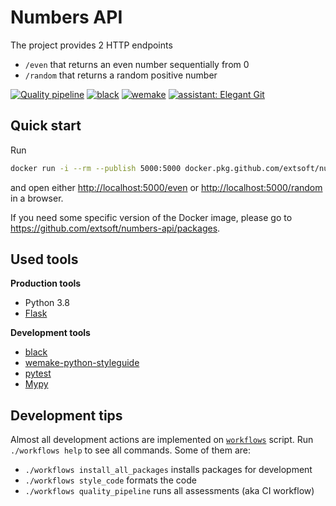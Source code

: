 # Numbers API
The project provides 2 HTTP endpoints
- `/even` that returns an even number sequentially from 0
- `/random` that returns a random positive number

[actions]: https://github.com/extsoft/numbers-api/actions?query=workflow%3A%22Quality+pipeline%22
[black]: https://github.com/psf/black
[wemake]: https://github.com/wemake-services/wemake-python-styleguide
[eg]: https://github.com/bees-hive/elegant-git
[![Quality pipeline](https://github.com/extsoft/numbers-api/workflows/Quality%20pipeline/badge.svg)][actions]
[![black](https://img.shields.io/badge/code%20style-black-000000.svg)][black]
[![wemake](https://img.shields.io/badge/style-wemake-000000.svg)][wemake]
[![assistant: Elegant Git](https://img.shields.io/badge/assistant-Elegant%20Git-000000.svg)][eg]

## Quick start
Run
```bash
docker run -i --rm --publish 5000:5000 docker.pkg.github.com/extsoft/numbers-api/app:latest
```
and open either <http://localhost:5000/even> or <http://localhost:5000/random> in a browser.

If you need some specific version of the Docker image, please go to <https://github.com/extsoft/numbers-api/packages>.

## Used tools
**Production tools**
- Python 3.8
- [Flask](https://flask.palletsprojects.com/en/1.1.x/)

**Development tools**
- [black](https://black.readthedocs.io/en/stable/)
- [wemake-python-styleguide](https://wemake-python-stylegui.de/en/latest/)
- [pytest](https://docs.pytest.org/en/latest/)
- [Mypy](https://mypy.readthedocs.io/)

## Development tips
Almost all development actions are implemented on [`workflows`](workflows) script. Run `./workflows help` to see
all commands. Some of them are:
- `./workflows install_all_packages` installs packages for development
- `./workflows style_code` formats the code
- `./workflows quality_pipeline` runs all assessments (aka CI workflow)
